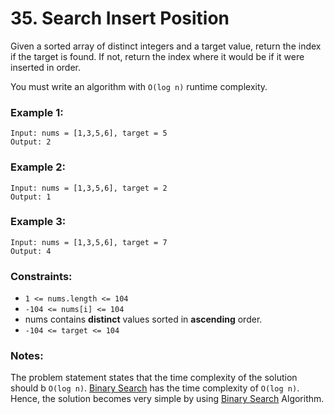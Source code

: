 # 35. Search Insert Position

Given a sorted array of distinct integers and a target value, return the index if the target is found. If not, return
the index where it would be if it were inserted in order.

You must write an algorithm with `O(log n)` runtime complexity.

### Example 1:

```
Input: nums = [1,3,5,6], target = 5
Output: 2
```

### Example 2:

```
Input: nums = [1,3,5,6], target = 2
Output: 1
```

### Example 3:

```
Input: nums = [1,3,5,6], target = 7
Output: 4
```

### Constraints:

- `1 <= nums.length <= 104`
- `-104 <= nums[i] <= 104`
- nums contains **distinct** values sorted in **ascending** order.
- `-104 <= target <= 104`

### Notes:

The problem statement states that the time complexity of the solution should b
`O(log n)`. [Binary Search](https://www.geeksforgeeks.org/binary-search-in-java/) has the time complexity of `O(log n)`.
Hence, the solution becomes very simple by using [Binary Search](https://www.geeksforgeeks.org/binary-search-in-java/) Algorithm.